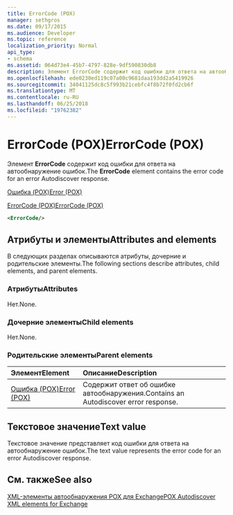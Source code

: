 ```yaml
---
title: ErrorCode (POX)
manager: sethgros
ms.date: 09/17/2015
ms.audience: Developer
ms.topic: reference
localization_priority: Normal
api_type:
- schema
ms.assetid: 064d73e4-45b7-4797-828e-9df590830db8
description: Элемент ErrorCode содержит код ошибки для ответа на автообнаружение ошибок.
ms.openlocfilehash: ede0230ed119c07a00c9681daa193dd2a5419926
ms.sourcegitcommit: 34041125dc8c5f993b21cebfc4f8b72f0fd2cb6f
ms.translationtype: MT
ms.contentlocale: ru-RU
ms.lasthandoff: 06/25/2018
ms.locfileid: "19762382"
---
```

# <a name="errorcode-pox"></a><span data-ttu-id="b1fe1-103">ErrorCode (POX)</span><span class="sxs-lookup"><span data-stu-id="b1fe1-103">ErrorCode (POX)</span></span>

<span data-ttu-id="b1fe1-104">Элемент **ErrorCode** содержит код ошибки для ответа на автообнаружение ошибок.</span><span class="sxs-lookup"><span data-stu-id="b1fe1-104">The **ErrorCode** element contains the error code for an error Autodiscover response.</span></span> 
  
[<span data-ttu-id="b1fe1-105">Ошибка (POX)</span><span class="sxs-lookup"><span data-stu-id="b1fe1-105">Error (POX)</span></span>](error-pox.md)
  
[<span data-ttu-id="b1fe1-106">ErrorCode (POX)</span><span class="sxs-lookup"><span data-stu-id="b1fe1-106">ErrorCode (POX)</span></span>](errorcode-pox.md)
  
```xml
<ErrorCode/>
```

## <a name="attributes-and-elements"></a><span data-ttu-id="b1fe1-107">Атрибуты и элементы</span><span class="sxs-lookup"><span data-stu-id="b1fe1-107">Attributes and elements</span></span>

<span data-ttu-id="b1fe1-108">В следующих разделах описываются атрибуты, дочерние и родительские элементы.</span><span class="sxs-lookup"><span data-stu-id="b1fe1-108">The following sections describe attributes, child elements, and parent elements.</span></span>
  
### <a name="attributes"></a><span data-ttu-id="b1fe1-109">Атрибуты</span><span class="sxs-lookup"><span data-stu-id="b1fe1-109">Attributes</span></span>

<span data-ttu-id="b1fe1-110">Нет.</span><span class="sxs-lookup"><span data-stu-id="b1fe1-110">None.</span></span>
  
### <a name="child-elements"></a><span data-ttu-id="b1fe1-111">Дочерние элементы</span><span class="sxs-lookup"><span data-stu-id="b1fe1-111">Child elements</span></span>

<span data-ttu-id="b1fe1-112">Нет.</span><span class="sxs-lookup"><span data-stu-id="b1fe1-112">None.</span></span>
  
### <a name="parent-elements"></a><span data-ttu-id="b1fe1-113">Родительские элементы</span><span class="sxs-lookup"><span data-stu-id="b1fe1-113">Parent elements</span></span>

|<span data-ttu-id="b1fe1-114">**Элемент**</span><span class="sxs-lookup"><span data-stu-id="b1fe1-114">**Element**</span></span>|<span data-ttu-id="b1fe1-115">**Описание**</span><span class="sxs-lookup"><span data-stu-id="b1fe1-115">**Description**</span></span>|
|:-----|:-----|
|[<span data-ttu-id="b1fe1-116">Ошибка (POX)</span><span class="sxs-lookup"><span data-stu-id="b1fe1-116">Error (POX)</span></span>](error-pox.md) <br/> |<span data-ttu-id="b1fe1-117">Содержит ответ об ошибке автообнаружения.</span><span class="sxs-lookup"><span data-stu-id="b1fe1-117">Contains an Autodiscover error response.</span></span>  <br/> |
   
## <a name="text-value"></a><span data-ttu-id="b1fe1-118">Текстовое значение</span><span class="sxs-lookup"><span data-stu-id="b1fe1-118">Text value</span></span>

<span data-ttu-id="b1fe1-119">Текстовое значение представляет код ошибки для ответа на автообнаружение ошибок.</span><span class="sxs-lookup"><span data-stu-id="b1fe1-119">The text value represents the error code for an error Autodiscover response.</span></span>
  
## <a name="see-also"></a><span data-ttu-id="b1fe1-120">См. также</span><span class="sxs-lookup"><span data-stu-id="b1fe1-120">See also</span></span>



[<span data-ttu-id="b1fe1-121">XML-элементы автообнаружения POX для Exchange</span><span class="sxs-lookup"><span data-stu-id="b1fe1-121">POX Autodiscover XML elements for Exchange</span></span>](pox-autodiscover-xml-elements-for-exchange.md)

